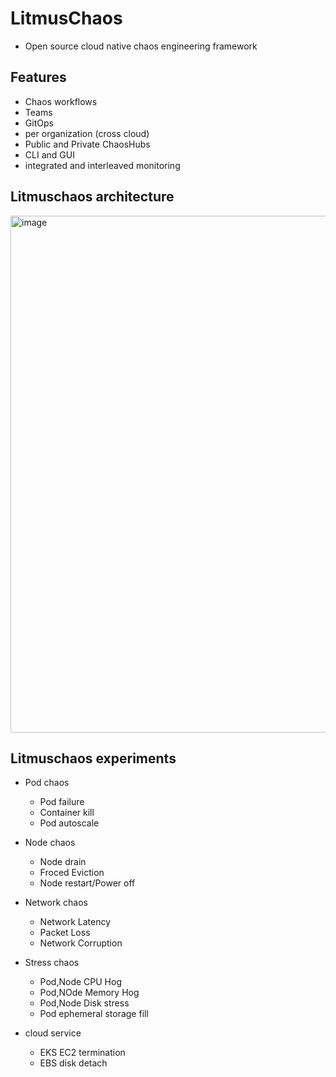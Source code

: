# LitmusChaos

* Open source cloud native chaos engineering framework

## Features

* Chaos workflows
* Teams
* GitOps
* per organization (cross cloud)
* Public and Private ChaosHubs
* CLI and GUI
* integrated and interleaved monitoring

## Litmuschaos architecture

<img width="827" alt="image" src="https://github.com/cloudtechner/chaos-engineering-tools/assets/87966660/fb3bc0c0-6a95-4f9f-a95f-e300723a41f4">

## Litmuschaos experiments

* Pod chaos
    * Pod failure
    * Container kill
    * Pod autoscale

* Node chaos
    * Node drain
    * Froced Eviction
    * Node restart/Power off

* Network chaos
    * Network Latency
    * Packet Loss
    * Network Corruption

* Stress chaos
    * Pod,Node CPU Hog
    * Pod,NOde Memory Hog
    * Pod,Node Disk stress
    * Pod ephemeral storage fill

* cloud service
    * EKS EC2 termination
    * EBS disk detach
